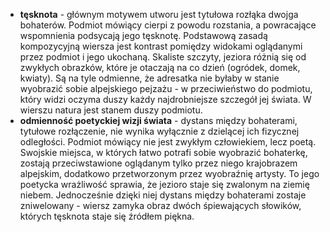 - **tęsknota** - głównym motywem utworu jest tytułowa rozłąka dwojga bohaterów. Podmiot mówiący cierpi z powodu rozstania, a powracające wspomnienia podsycają jego tęsknotę. Podstawową zasadą kompozycyjną wiersza jest kontrast pomiędzy widokami oglądanymi przez podmiot i jego ukochaną. Skaliste szczyty, jeziora różnią się od zwykłych obrazków, które je otaczają na co dzień (ogródek, domek, kwiaty). Są na tyle odmienne, że adresatka nie byłaby w stanie wyobrazić sobie alpejskiego pejzażu - w przeciwieństwo do podmiotu, który widzi oczyma duszy każdy najdrobniejsze szczegół jej świata. W wierszu natura jest stanem duszy podmiotu.
- **odmienność poetyckiej wizji świata** - dystans między bohaterami, tytułowe rozłączenie, nie wynika wyłącznie z dzielącej ich fizycznej odległości. Podmiot mówiący nie jest zwykłym człowiekiem, lecz poetą. Swojskie miejsca, w których łatwo potrafi sobie wyobrazić bohaterkę, zostają przeciwstawione oglądanym tylko przez niego krajobrazem alpejskim, dodatkowo przetworzonym przez wyobraźnię artysty. To jego poetycka wrażliwość sprawia, że jezioro staje się zwalonym na ziemię niebem. Jednocześnie dzięki niej dystans między bohaterami zostaje zniwelowany - wiersz zamyka obraz dwóch śpiewających słowików, których tęsknota staje się źródłem piękna.